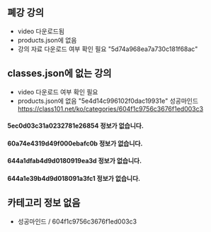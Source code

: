 ## 폐강 강의
- video 다운로드됨
- products.json에 없음
- 강의 자료 다운로드 여부 확인 필요
"5d74a968ea7a730c181f68ac"

## classes.json에 없는 강의
- video 다운로드 여부 확인 필요
- products.json에 없음
"5e4d14c996102f0dac19931e"
성공마인드
https://class101.net/ko/categories/604f1c9756c3676f1ed003c3



#### 5ec0d03c31a0232781e26854 정보가 없습니다.
#### 60a74e4319d49f000ebafc0b 정보가 없습니다.
#### 644a1dfab4d9d0180919ea3d 정보가 없습니다.
#### 644a1e39b4d9d018091a3fc1 정보가 없습니다.

## 카테고리 정보 없음
- 성공마인드 / 604f1c9756c3676f1ed003c3

